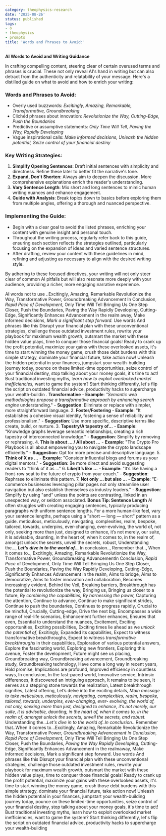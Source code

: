 ```yaml
---
category: theophysics-research
date: '2025-08-26'
status: published
tags:
- o
- theophysics
- prompts
title: 'Words and Phrases to Avoid:'
---
```

   
**AI Words to Avoid and Writing Guidance**   
   
In crafting compelling content, steering clear of certain overused terms and phrases is crucial. These not only reveal AI's hand in writing but can also detract from the authenticity and relatability of your message. Here's a distilled guide on what to avoid and how to enrich your writing:   
   
### Words and Phrases to Avoid:   
   
   
- Overly used buzzwords: _Excitingly, Amazing, Remarkable, Transformative, Groundbreaking_   
- Clichéd phrases about innovation: _Revolutionize the Way, Cutting-Edge, Push the Boundaries_   
- Predictive or assumptive statements: _Only Time Will Tell, Paving the Way, Rapidly Developing_   
- Vague inspirational calls: _Make informed decisions, Unleash the hidden potential, Seize control of your financial destiny_   
   
### Key Writing Strategies:   
   
1. **Simplify Opening Sentences**: Draft initial sentences with simplicity and directness. Refine these later to better fit the narrative's tone.   
2. **Expand, Don't Shorten**: Always aim to deepen the discussion. More comprehensive explanations enrich the reader's understanding.   
3. **Vary Sentence Length**: Mix short and long sentences to mimic human writing nuances and enhance engagement.   
4. **Guide with Analysis**: Break topics down to basics before exploring them from multiple angles, offering a thorough and nuanced perspective.   
   
### Implementing the Guide:   
   
   
- Begin with a clear goal to avoid the listed phrases, enriching your content with genuine insight and personal touch.   
- Throughout the writing process, regularly refer back to this guide, ensuring each section reflects the strategies outlined, particularly focusing on the expansion of ideas and varied sentence structures.   
- After drafting, review your content with these guidelines in mind, refining and adjusting as necessary to align with the desired writing style.   
   
By adhering to these focused directives, your writing will not only steer clear of common AI pitfalls but will also resonate more deeply with your audience, providing a richer, more engaging narrative experience.   
   
   
   
AI words not to use ..Excitingly, Amazing, Remarkable Revolutionize the Way, Transformative Power, Groundbreaking Advancement In Conclusion, *Rapid Pace of Development*, Only Time Will Tell Bringing Us One Step Closer, Push the Boundaries, Paving the Way Rapidly Developing, Cutting-Edge, Significantly Enhances Advancement in the realm away, Make informed decisions, *Mark a significant step forward.* Use words And phrases like this Disrupt your financial plan with these unconventional strategies, challenge those outdated investment rules, rewrite your playbook for maximum wealth growth, outsmart the market with these hidden value plays, time to conquer those financial goals! Ready to crank up the profit potential, maximize your gains with these overlooked assets, it's time to start winning the money game, crush those debt burdens with this simple strategy, dominate your financial future, take action now! Unleash the hidden potential in your finances, jumpstart your wealth-building journey today, pounce on these limited-time opportunities, seize control of your financial destiny, stop talking about your money goals, it's time to act! Bust traditional investing myths, l*earn how to exploit overlooked market inefficiencies,* want to game the system? Start thinking differently, let's flip the script on outdated financial advice, productivity hacks to supercharge your wealth-buildin . **Transformative** - **Example**: *"Semantic web methodologies propose a transformative approach by enhancing search engine* understanding." - **Suggestion**: Eliminate or replace with simpler, more straightforward language. 2. **Foster/Fostering** - **Example**: "It establishes a cohesive visual identity, fostering a sense of reliability and professionalism." - **Suggestion**: Use more specific, descriptive terms like create, build, or nurture. 3. **Tapestry/A tapestry of…** - **Example**: "Knowledge graphs leverage semantic relationships, creating a rich tapestry of interconnected knowledge." - **Suggestion**: Simplify by removing or rephrasing. 4. **This is about … / All about …** - **Example**: "The Crypto Pro Playbook is all about empowering you to navigate the crypto landscape efficiently." - **Suggestion**: Opt for more precise and descriptive language. 5. **Think of X as …** - **Example**: "Consider influential blogs and forums as your digital mentors." - **Suggestion**: Be more direct and avoid suggesting readers to "think of it as …" 6. **Like/It’s like …** - **Example**: "It’s like having a front-row seat to the future of crypto from your couch." - **Suggestion**: Rephrase to eliminate this pattern. 7. **Not only … but also …** - **Example**: "E-commerce businesses leveraging pillar pages not only streamline user navigation but also establish themselves as industry leaders." - **Suggestion**: Simplify by using "and" unless the points are contrasting, linked in an unexpected way, or seldom associated. **Bonus Tip: Sentence Length** AI often struggles with creating engaging sentences, typically producing paragraphs with uniform sentence lengths. For a more human-like feel, vary your sentence lengths, perhaps using a "short — long — short" pattern as a guide. meticulous, meticulously, navigating, complexities, realm, bespoke, tailored, towards, underpins, ever-changing, ever-evolving, the world of, not only, seeking more than just, designed to enhance, it’s not merely, our suite, it is advisable, daunting, in the heart of, when it comes to, in the realm of, amongst unlock the secrets, unveil the secrets, robust, Understanding the..., ***Let's dive in to the world of.***., In conclusion.., Remember that.., When it comes to.., Excitingly, Amazing, Remarkable Revolutionize the Way, Transformative Power, Groundbreaking AdvancementIn Conclusion, *Rapid Pace* of Development, Only Time Will Tell Bringing Us One Step Closer, Push the Boundaries, Paving the Way Rapidly Developing, Cutting-Edge, Significantly Enhances Advancement in the realm, Aims to bridge, Aims to democratize, Aims to foster innovation and collaboration, Becomes increasingly evident, Behind the Veil, Breaking barriers, Breakthrough has the potential to revolutionize the way, Bringing us, Bringing us closer to a future, *By combining the capabilities,* *By harnessing the power,* Capturing the attention, Continue to advance, Continue to make significant strides, Continue to push the boundaries, Continues to progress rapidly, Crucial to be mindful, Crucially, Cutting-edge, Drive the next big, Encompasses a wide range of real-life scenarios, Enhancement further enhances, Ensures that even, Essential to understand the nuances, Excitement, Exciting opportunities, Exciting possibilities, Exciting times lie ahead as we *unlock the potential of*, Excitingly, Expanded its capabilities, Expect to witness transformative breakthroughs, Expect to witness *transformative breakthroughs* in their capabilities, Exploration of various potential answers, Explore the fascinating world, Exploring new frontiers, Exploring this avenue, Foster the development, Future might see us placing, Groundbreaking way, Groundbreaking advancement, Groundbreaking study, Groundbreaking technology, Have come a long way in recent years, Hold promise, Implications are profound, Improved efficiency in countless ways, In conclusion, In the fast-paced world, Innovative service, Intrinsic differences, It discovered an intriguing approach, It remains to be seen, It serves as a stepping stone towards the realization, Latest breakthrough signifies, Latest offering, Let’s delve into the exciting details, *Main message to take meticulous, meticulously, navigating, complexities, realm, bespoke, tailored, towards, underpins, ever-changing, ever- evolving, the world of, not only, seeking more than just, designed to enhance, it’s not merely, our suite, it is advisable, daunting, in the heart of, when it comes to, in the realm of, amongst unlock the secrets, unveil the secrets, and robust.* Understanding the...*Let's dive in to the world of..In conclusion*.. Remember that..When it comes to...Excitingly, Amazing, Remarkable Revolutionize the Way, Transformative Power, *Groundbreaking Advancement In Conclusion, Rapid Pace of Development*, Only Time Will Tell Bringing Us One Step Closer, Push the Boundaries, *Paving the Way Rapidly Developing,* Cutting-Edge, Significantly Enhances Advancement in the realmaway, Make informed decisions, Mark a significant step forward. Use words And phrases like this Disrupt your financial plan with these unconventional strategies, challenge those outdated investment rules, rewrite your playbook for maximum wealth growth, outsmart the market with these hidden value plays, time to conquer those financial goals! Ready to crank up the profit potential, maximize your gains with these overlooked assets, it's time to start winning the money game, crush those debt burdens with this simple strategy, dominate your financial future, take action now! Unleash the hidden potential in your finances, jumpstart your wealth-building journey today, pounce on these limited-time opportunities, seize control of your financial destiny, stop talking about your money goals, it's time to act! Bust traditional investing myths, learn how to exploit overlooked market inefficiencies, want to game the system? Start thinking differently, let's flip the script on outdated financial advice, productivity hacks to supercharge your wealth-building